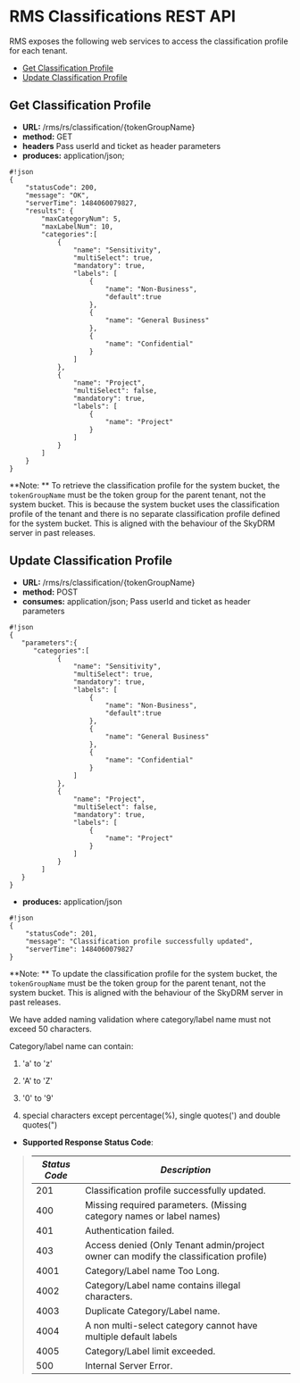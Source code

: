 # RMS Classifications REST API

RMS exposes the following web services to access the classification profile for each tenant.

* [Get Classification Profile](#markdown-header-get-classification-profile)
* [Update Classification Profile](#markdown-header-update-classification-profile)


## Get Classification Profile
 - **URL:** /rms/rs/classification/{tokenGroupName}
 - **method:** GET
 - **headers** Pass userId and ticket as header parameters
 - **produces:** application/json;

```
#!json
{
    "statusCode": 200,
    "message": "OK",
    "serverTime": 1484060079827,
    "results": {
        "maxCategoryNum": 5,
        "maxLabelNum": 10,
        "categories":[
            {
                "name": "Sensitivity",
                "multiSelect": true,
                "mandatory": true,
                "labels": [
                    {
                        "name": "Non-Business",
                        "default":true
                    },
                    {
                        "name": "General Business"
                    },
                    {
                        "name": "Confidential"
                    }
                ]
            },
            {
                "name": "Project",
                "multiSelect": false,
                "mandatory": true,
                "labels": [
                    {
                        "name": "Project"
                    }
                ]
            }
        ]
    }
}
```  
  
**Note: ** To retrieve the classification profile for the system bucket, the `tokenGroupName` must be the token group for the parent tenant, not the system bucket. This is because the system bucket uses the classification profile of the tenant and there is no separate classification profile defined for the system bucket. This is aligned with the behaviour of the SkyDRM server in past releases.     
   
   
## Update Classification Profile

 - **URL:** /rms/rs/classification/{tokenGroupName}
 - **method:** POST
 - **consumes:** application/json; Pass userId and ticket as header parameters

```
#!json 
{
   "parameters":{
      "categories":[
            {
                "name": "Sensitivity",
                "multiSelect": true,
                "mandatory": true,
                "labels": [
                    {
                        "name": "Non-Business",
                        "default":true
                    },
                    {
                        "name": "General Business"
                    },
                    {
                        "name": "Confidential"
                    }
                ]
            },
            {
                "name": "Project",
                "multiSelect": false,
                "mandatory": true,
                "labels": [
                    {
                        "name": "Project"
                    }
                ]
            }
        ]
   }
}
```
      
 - **produces:** application/json

```
#!json
{
    "statusCode": 201,
    "message": "Classification profile successfully updated",
    "serverTime": 1484060079827
}
```
  
**Note: ** To update the classification profile for the system bucket, the `tokenGroupName` must be the token group for the parent tenant, not the system bucket. This is aligned with the behaviour of the SkyDRM server in past releases.    
  

We have added naming validation where category/label name must not exceed 50 characters.

Category/label name can contain:

1) 'a' to 'z'

2) 'A' to 'Z'

3) '0' to '9'

4) special characters except percentage(%), single quotes(') and double quotes(")


- **Supported Response Status Code**:
> |  *Status Code*                  |  *Description*   |
> |-------------------------|------------|
> |  201 | Classification profile successfully updated.|
> |  400 | Missing required parameters. (Missing category names or label names)|
> |  401 | Authentication failed.|
> |  403 | Access denied (Only Tenant admin/project owner can modify the classification profile) |
> |  4001 | Category/Label name Too Long.|
> |  4002 | Category/Label name contains illegal characters. |
> |  4003 | Duplicate Category/Label name.|
> |  4004 | A non multi-select category cannot have multiple default labels |
> |  4005 | Category/Label limit exceeded. |
> |  500 | Internal Server Error.|
